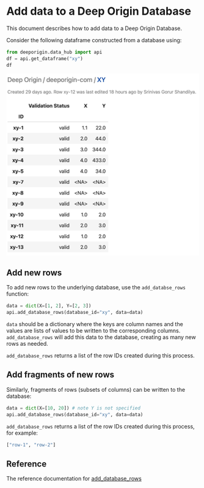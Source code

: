 # Add data to a Deep Origin Database

This document describes how to add data to a Deep Origin Database.

Consider the following dataframe constructed from a database using:

```python
from deeporigin.data_hub import api
df = api.get_dataframe("xy")
df
```

![](../../images/df-xy.png)

## Add new rows

To add new rows to the underlying database, use the `add_databse_rows` function:

```python
data = dict(X=[1, 2], Y=[2, 3])
api.add_database_rows(database_id="xy", data=data)
```

`data` should be a dictionary where the keys are column names and the values are lists of values to be written to the corresponding columns. `add_database_rows` will add this data to the database, creating as many new rows as needed. 

`add_database_rows` returns a list of the row IDs created during this process.


## Add fragments of new rows 

Similarly, fragments of rows (subsets of columns) can be written to the database:

```python
data = dict(X=[10, 20]) # note Y is not specified
api.add_database_rows(database_id="xy", data=data)
```

`add_database_rows` returns a list of the row IDs created during this process, for example:

```python
["row-1", "row-2"]
```


## Reference

The reference documentation for [add_database_rows](../ref/high-level-api.md#src.data_hub.api.add_database_rows)